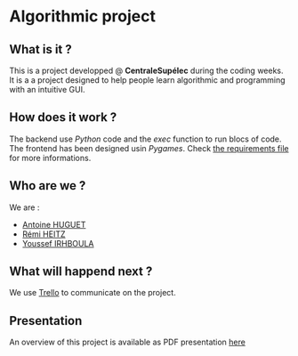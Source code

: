 # Algorithmic project

## What is it ?
This is a project developped @ **CentraleSupélec** during the coding weeks. It is a a project designed to help people learn algorithmic and programming with an intuitive GUI.

## How does it work ?
The backend use *Python* code and the *exec* function to run blocs of code.
The frontend has been designed usin *Pygames*.
Check [the requirements file](./REQUIREMENTS.md) for more informations. 

## Who are we ?
We are :
- [Antoine HUGUET](https://github.com/antoine-huguet)
- [Rémi HEITZ](https://github.com/remiUP)
- [Youssef IRHBOULA](https://github.com/yoyotir)

## What will happend next ?

We use [Trello](https://trello.com/b/DLjSTZcU/projetalgo) to communicate on the project.

## Presentation

An overview of this project is available as PDF presentation [here](./presentation.pdf)
